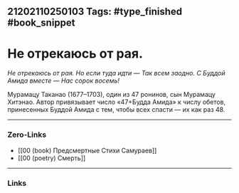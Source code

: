 21202110250103
Tags: #type_finished #book_snippet 
---
# Не отрекаюсь от рая.

*Не отрекаюсь от рая.
Но если туда идти —
Так всем заодно.
С Буддой Амида вместе —
Нас сорок восемь!*

Мурамацу Таканао (1677–1703), один из 47 ронинов, сын Мурамацу Хитэнао. Автор привязывает число «47+Будда Амида» к числу обетов, принесенных Буддой Амида с тем, чтобы всех спасти — их как раз 48.

---
### Zero-Links
 - [[00 (book) Предсмертные Стихи Самураев]]
 - [[00 (poetry) Смерть]]
---
### Links
